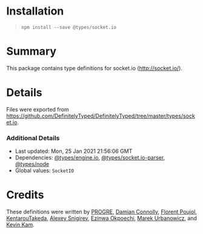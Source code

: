 # Installation
> `npm install --save @types/socket.io`

# Summary
This package contains type definitions for socket.io (http://socket.io/).

# Details
Files were exported from https://github.com/DefinitelyTyped/DefinitelyTyped/tree/master/types/socket.io.

### Additional Details
 * Last updated: Mon, 25 Jan 2021 21:56:06 GMT
 * Dependencies: [@types/engine.io](https://npmjs.com/package/@types/engine.io), [@types/socket.io-parser](https://npmjs.com/package/@types/socket.io-parser), [@types/node](https://npmjs.com/package/@types/node)
 * Global values: `SocketIO`

# Credits
These definitions were written by [PROGRE](https://github.com/progre), [Damian Connolly](https://github.com/divillysausages), [Florent Poujol](https://github.com/florentpoujol), [KentarouTakeda](https://github.com/KentarouTakeda), [Alexey Snigirev](https://github.com/gigi), [Ezinwa Okpoechi](https://github.com/BrainMaestro), [Marek Urbanowicz](https://github.com/murbanowicz), and [Kevin Kam](https://github.com/kevinkam).
